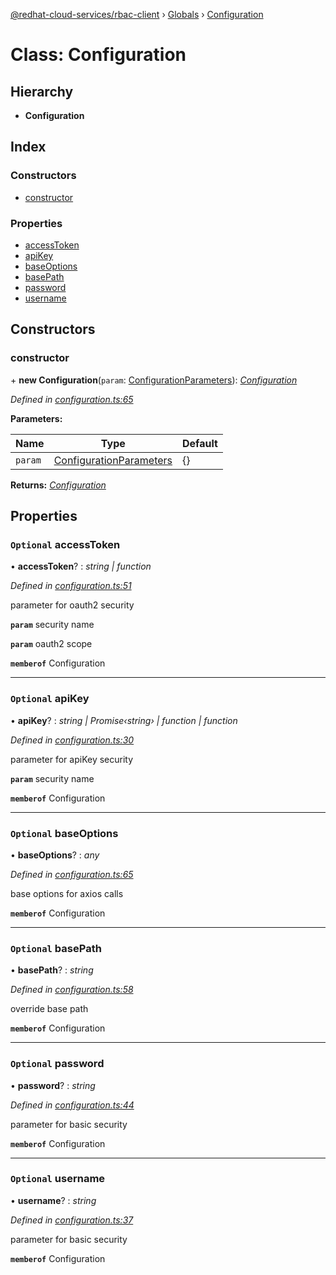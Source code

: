 [@redhat-cloud-services/rbac-client](../README.md) › [Globals](../globals.md) › [Configuration](configuration.md)

# Class: Configuration

## Hierarchy

* **Configuration**

## Index

### Constructors

* [constructor](configuration.md#constructor)

### Properties

* [accessToken](configuration.md#optional-accesstoken)
* [apiKey](configuration.md#optional-apikey)
* [baseOptions](configuration.md#optional-baseoptions)
* [basePath](configuration.md#optional-basepath)
* [password](configuration.md#optional-password)
* [username](configuration.md#optional-username)

## Constructors

###  constructor

\+ **new Configuration**(`param`: [ConfigurationParameters](../interfaces/configurationparameters.md)): *[Configuration](configuration.md)*

*Defined in [configuration.ts:65](https://github.com/RedHatInsights/javascript-clients/blob/master/packages/rbac/configuration.ts#L65)*

**Parameters:**

Name | Type | Default |
------ | ------ | ------ |
`param` | [ConfigurationParameters](../interfaces/configurationparameters.md) | {} |

**Returns:** *[Configuration](configuration.md)*

## Properties

### `Optional` accessToken

• **accessToken**? : *string | function*

*Defined in [configuration.ts:51](https://github.com/RedHatInsights/javascript-clients/blob/master/packages/rbac/configuration.ts#L51)*

parameter for oauth2 security

**`param`** security name

**`param`** oauth2 scope

**`memberof`** Configuration

___

### `Optional` apiKey

• **apiKey**? : *string | Promise‹string› | function | function*

*Defined in [configuration.ts:30](https://github.com/RedHatInsights/javascript-clients/blob/master/packages/rbac/configuration.ts#L30)*

parameter for apiKey security

**`param`** security name

**`memberof`** Configuration

___

### `Optional` baseOptions

• **baseOptions**? : *any*

*Defined in [configuration.ts:65](https://github.com/RedHatInsights/javascript-clients/blob/master/packages/rbac/configuration.ts#L65)*

base options for axios calls

**`memberof`** Configuration

___

### `Optional` basePath

• **basePath**? : *string*

*Defined in [configuration.ts:58](https://github.com/RedHatInsights/javascript-clients/blob/master/packages/rbac/configuration.ts#L58)*

override base path

**`memberof`** Configuration

___

### `Optional` password

• **password**? : *string*

*Defined in [configuration.ts:44](https://github.com/RedHatInsights/javascript-clients/blob/master/packages/rbac/configuration.ts#L44)*

parameter for basic security

**`memberof`** Configuration

___

### `Optional` username

• **username**? : *string*

*Defined in [configuration.ts:37](https://github.com/RedHatInsights/javascript-clients/blob/master/packages/rbac/configuration.ts#L37)*

parameter for basic security

**`memberof`** Configuration

